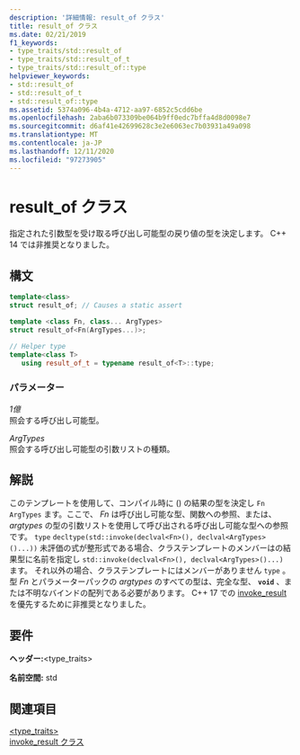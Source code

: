 ```yaml
---
description: '詳細情報: result_of クラス'
title: result_of クラス
ms.date: 02/21/2019
f1_keywords:
- type_traits/std::result_of
- type_traits/std::result_of_t
- type_traits/std::result_of::type
helpviewer_keywords:
- std::result_of
- std::result_of_t
- std::result_of::type
ms.assetid: 5374a096-4b4a-4712-aa97-6852c5cdd6be
ms.openlocfilehash: 2aba6b073309be064b9ff0edc7bffa4d8d0098e7
ms.sourcegitcommit: d6af41e42699628c3e2e6063ec7b03931a49a098
ms.translationtype: MT
ms.contentlocale: ja-JP
ms.lasthandoff: 12/11/2020
ms.locfileid: "97273905"
---
```

# <a name="result_of-class"></a>result_of クラス

指定された引数型を受け取る呼び出し可能型の戻り値の型を決定します。 C++ 14 では非推奨となりました。

## <a name="syntax"></a>構文

```cpp
template<class>
struct result_of; // Causes a static assert

template <class Fn, class... ArgTypes>
struct result_of<Fn(ArgTypes...)>;

// Helper type
template<class T>
   using result_of_t = typename result_of<T>::type;
```

### <a name="parameters"></a>パラメーター

*1億*\
照会する呼び出し可能型。

*ArgTypes*\
照会する呼び出し可能型の引数リストの種類。

## <a name="remarks"></a>解説

このテンプレートを使用して、コンパイル時に () の結果の型を決定し `Fn` `ArgTypes` ます。ここで、 *Fn* は呼び出し可能な型、関数への参照、または、 *argtypes* の型の引数リストを使用して呼び出される呼び出し可能な型への参照です。 `type` `decltype(std::invoke(declval<Fn>(), declval<ArgTypes>()...))` 未評価の式が整形式である場合、クラステンプレートのメンバーはの結果型に名前を指定し `std::invoke(declval<Fn>(), declval<ArgTypes>()...)` ます。 それ以外の場合、クラステンプレートにはメンバーがありません `type` 。 型 *Fn* とパラメーターパックの *argtypes* のすべての型は、完全な型、 **`void`** 、または不明なバインドの配列である必要があります。 C++ 17 での [invoke_result](invoke-result-class.md) を優先するために非推奨となりました。

## <a name="requirements"></a>要件

**ヘッダー:**\<type_traits>

**名前空間:** std

## <a name="see-also"></a>関連項目

[<type_traits>](../standard-library/type-traits.md)\
[invoke_result クラス](invoke-result-class.md)
